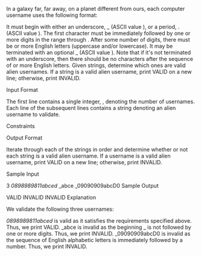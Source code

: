 In a galaxy far, far away, on a planet different from ours, each computer username uses the following format:

It must begin with either an underscore, _ (ASCII value ), or a period, . (ASCII value ).
The first character must be immediately followed by one or more digits in the range  through .
After some number of digits, there must be  or more English letters (uppercase and/or lowercase).
It may be terminated with an optional _ (ASCII value ). Note that if it's not terminated with an underscore, then there should be no characters after the sequence of  or more English letters.
Given  strings, determine which ones are valid alien usernames. If a string is a valid alien username, print VALID on a new line; otherwise, print INVALID.

Input Format

The first line contains a single integer, , denoting the number of usernames. 
Each line  of the  subsequent lines contains a string denoting an alien username to validate.

Constraints

Output Format

Iterate through each of the  strings in order and determine whether or not each string is a valid alien username. If a username is a valid alien username, print VALID on a new line; otherwise, print INVALID.

Sample Input

3
_0898989811abced_
_abce
_09090909abcD0
Sample Output

VALID
INVALID
INVALID
Explanation

We validate the following three usernames:

_0898989811abced_ is valid as it satisfies the requirements specified above. Thus, we print VALID.
_abce is invalid as the beginning _ is not followed by one or more digits. Thus, we print INVALID.
_09090909abcD0 is invalid as the sequence of English alphabetic letters is immediately followed by a number. Thus, we print INVALID.

